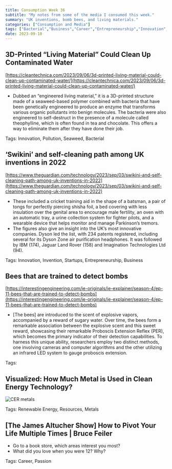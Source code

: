 ```yaml
---
title: Consumption Week 36
subtitle: "My notes from some of the media I consumed this week."
summary: "UK inventions, bomb bees, and living materials."
categories: ["Consumption and Media"]
tags: ["Bacterial","Business","Career","Entrepreneurship","Innovation","Invention","Metals","Passion","Pollution","Renewable Energy","Resources","Seaweed","Startups"]
date: 2023-09-10
---
```

## 3D-Printed “Living Material” Could Clean Up Contaminated Water

[https://cleantechnica.com/2023/09/06/3d-printed-living-material-could-clean-up-contaminated-water/](https://cleantechnica.com/2023/09/06/3d-printed-living-material-could-clean-up-contaminated-water/)

- Dubbed an “engineered living material,” it is a 3D-printed structure made of a seaweed-based polymer combined with bacteria that have been genetically engineered to produce an enzyme that transforms various organic pollutants into benign molecules. The bacteria were also engineered to self-destruct in the presence of a molecule called theophylline, which is often found in tea and chocolate. This offers a way to eliminate them after they have done their job.

Tags: Innovation, Pollution, Seaweed, Bacterial

## ‘Swikini’ and self-cleaning path among UK inventions in 2022

[https://www.theguardian.com/technology/2023/sep/03/swikini-and-self-cleaning-path-among-uk-inventions-in-2022](https://www.theguardian.com/technology/2023/sep/03/swikini-and-self-cleaning-path-among-uk-inventions-in-2022)

- These included a cricket training aid in the shape of a batsman, a pair of tongs for perfectly piercing shisha foil, a bed covering with less insulation over the genital area to encourage male fertility, an oven with an automatic tray, a urine collection system for fighter pilots, and a wearable device that helps monitor and manage Parkinson’s tremors.
- The figures also give an insight into the UK’s most innovative companies. Dyson led the list, with 234 patents registered, including several for its Dyson Zone air purification headphones. It was followed by IBM (174), Jaguar Land Rover (158) and Imagination Technologies Ltd (94).

Tags: Innovation, Invention, Startups, Entrepreneurship, Business

## Bees that are trained to detect bombs

[https://interestingengineering.com/ie-originals/ie-explainer/season-4/ep-11-bees-that-are-trained-to-detect-bombs](https://interestingengineering.com/ie-originals/ie-explainer/season-4/ep-11-bees-that-are-trained-to-detect-bombs)

- [The bees] are introduced to the scent of explosive vapors, accompanied by a reward of sugary water. Over time, the bees form a remarkable association between the explosive scent and this sweet reward, showcasing their remarkable Proboscis Extension Reflex (PER), which becomes the primary indicator of their detection capabilities. To harness this unique ability, researchers employ two distinct methods, one involving cameras and computer algorithms and the other utilizing an infrared LED system to gauge proboscis extension.

Tags: 

## Visualized: How Much Metal is Used in Clean Energy Technology?

![CER metals](/images/old/week36.jpeg)

Tags: Renewable Energy, Resources, Metals

## [The James Altucher Show] How to Pivot Your Life Multiple Times | Bruce Feiler

- Go to a book store, which areas interest you most?
- What did you love when you were 12? Why?

Tags: Career, Passion